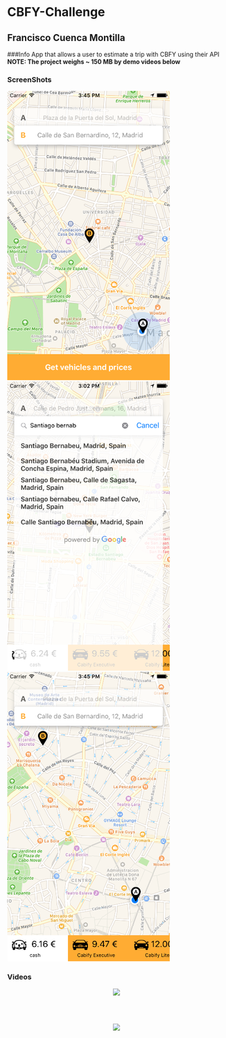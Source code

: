 # CBFY-Challenge

## Francisco Cuenca Montilla

###Info
App that allows a user to estimate a trip with CBFY using their API<br/>
<b>NOTE<b/>: The project weighs ~ 150 MB by demo videos below

### ScreenShots
<p>
  <img src="https://github.com/pillayo/CBFY-Challenge/blob/master/Cabify%20Challenge/Images/cap1.png" width="375"/>
  <img src="https://github.com/pillayo/CBFY-Challenge/blob/master/Cabify%20Challenge/Images/cap2.png" width="375"/>
  <img src="https://github.com/pillayo/CBFY-Challenge/blob/master/Cabify%20Challenge/Images/cap3.png" width="375"/>
</p>

### Videos
<p align="center">
  <img src="https://github.com/pillayo/CBFY-Challenge/blob/master/Cabify%20Challenge/Images/cbfy-challenge-1.gif" width="450"/>  
</p><br/><br/>
<p align="center">
<img src="https://github.com/pillayo/CBFY-Challenge/blob/master/Cabify%20Challenge/Images/cbfy-challenge-2.gif" width="450"/>
</p>
